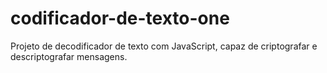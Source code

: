 # codificador-de-texto-one

Projeto de decodificador de texto com JavaScript, capaz de criptografar e descriptografar
mensagens.
